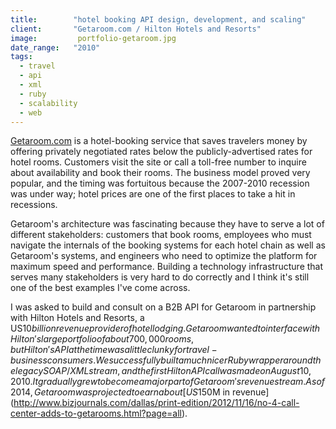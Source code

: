 ```yaml
---
title:        "hotel booking API design, development, and scaling"
client:       "Getaroom.com / Hilton Hotels and Resorts"
image:         portfolio-getaroom.jpg
date_range:   "2010"
tags:
  - travel
  - api
  - xml
  - ruby
  - scalability
  - web
---
```


[Getaroom.com](http://getaroom.com) is a hotel-booking service that saves travelers money by offering privately negotiated rates below the publicly-advertised rates for hotel rooms. Customers visit the site or call a toll-free number to inquire about availability and book their rooms. The business model proved very popular, and the timing was fortuitous because the 2007-2010 recession was under way; hotel prices are one of the first places to take a hit in recessions.

Getaroom's architecture was fascinating because they have to serve a lot of different stakeholders: customers that book rooms, employees who must navigate the internals of the booking systems for each hotel chain as well as Getaroom's systems, and engineers who need to optimize the platform for maximum speed and performance. Building a technology infrastructure that serves many stakeholders is very hard to do correctly and I think it's still one of the best examples I've come across.

I was asked to build and consult on a B2B API for Getaroom in partnership with Hilton Hotels and Resorts, a US$10 billion revenue provider of hotel lodging. Getaroom wanted to interface with Hilton's large portfolio of about 700,000 rooms, but Hilton's API at the time was a little clunky for travel-business consumers. We successfully built a much nicer Ruby wrapper around the legacy SOAP/XML stream, and the first Hilton API call was made on August 10, 2010. It gradually grew to become a major part of Getaroom's revenue stream. As of 2014, Getaroom was projected to earn about [US$150M in revenue](http://www.bizjournals.com/dallas/print-edition/2012/11/16/no-4-call-center-adds-to-getarooms.html?page=all).
